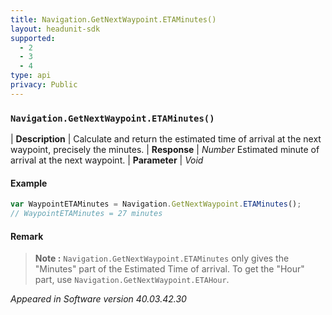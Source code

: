 ```yaml
---
title: Navigation.GetNextWaypoint.ETAMinutes()
layout: headunit-sdk
supported:
  - 2
  - 3
  - 4
type: api
privacy: Public
---
```


### `Navigation.GetNextWaypoint.ETAMinutes()`

| **Description** | Calculate and return the estimated time of arrival at the next waypoint, precisely the minutes.
| **Response** | *Number*  Estimated minute of arrival at the next waypoint.
| **Parameter**   | *Void*

#### Example

```javascript
var WaypointETAMinutes = Navigation.GetNextWaypoint.ETAMinutes();
// WaypointETAMinutes = 27 minutes
```

#### Remark

>**Note :** `Navigation.GetNextWaypoint.ETAMinutes` only gives the "Minutes" part of the Estimated Time of arrival. To get the "Hour" part, use `Navigation.GetNextWaypoint.ETAHour`.

*Appeared in Software version 40.03.42.30*
